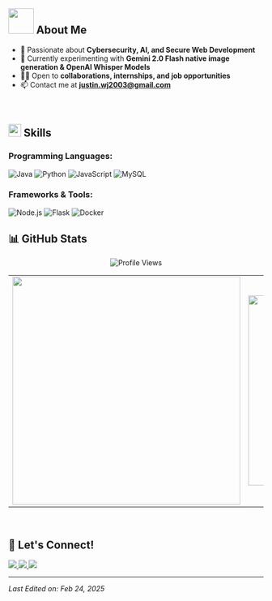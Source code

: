 
## <picture><img src="https://user-images.githubusercontent.com/74038190/212748830-4c709398-a386-4761-84d7-9e10b98fbe6e.gif" width="50px"></picture> **About Me**

- 🔐 Passionate about **Cybersecurity, AI, and Secure Web Development**  
- 🌱 Currently experimenting with **Gemini 2.0 Flash native image generation & OpenAI Whisper Models**  
- 👨‍💻 Open to **collaborations, internships, and job opportunities**  
- 📫 Contact me at **justin.wj2003@gmail.com**  
<br><br>

## <img src="https://media2.giphy.com/media/QssGEmpkyEOhBCb7e1/giphy.gif?cid=ecf05e47a0n3gi1bfqntqmob8g9aid1oyj2wr3ds3mg700bl&rid=giphy.gif" width="25"> **Skills**

### **Programming Languages:**

![Java](https://img.shields.io/badge/Java%20-%23ED8B00.svg?style=for-the-badge&logo=openjdk&logoColor=white)
![Python](https://img.shields.io/badge/Python%20-%2314354C.svg?style=for-the-badge&logo=python&logoColor=white)
![JavaScript](https://img.shields.io/badge/JavaScript%20-%23F7DF1E.svg?style=for-the-badge&logo=javascript&logoColor=black)
![MySQL](https://img.shields.io/badge/MySQL-%2300f.svg?style=for-the-badge&logo=mysql&logoColor=white)

### **Frameworks & Tools:**

![Node.js](https://img.shields.io/badge/Node.js%20-%2343853D.svg?style=for-the-badge&logo=node.js&logoColor=white)
![Flask](https://img.shields.io/badge/Flask%20-%23000.svg?style=for-the-badge&logo=flask&logoColor=white)
![Docker](https://img.shields.io/badge/Docker%20-%230db7ed.svg?style=for-the-badge&logo=docker&logoColor=white)

## 📊 **GitHub Stats**

<div align="center">
  <!-- Profile Views -->
  <p>
    <img src="https://komarev.com/ghpvc/?username=codecat1111&label=Profile%20Views&color=blue&style=for-the-badge" alt="Profile Views">
  </p>

  <table>
    <tr>
      <td>
        <img src="https://github-readme-stats.vercel.app/api?username=codecat1111&include_all_commits=true&count_private=true&show_icons=true&line_height=20&title_color=7A7ADB&icon_color=2234AE&text_color=D3D3D3&bg_color=0,000000,130F40" width="450"/>
      </td>
      <td>
        <img src="https://github-readme-stats.vercel.app/api/top-langs?username=codecat1111&show_icons=true&locale=en&layout=compact&line_height=20&title_color=7A7ADB&icon_color=2234AE&text_color=D3D3D3&bg_color=0,000000,130F40" width="375"/>
      </td>
    </tr>
  </table>

  <!-- GitHub Streak 
  <p>
    <img src="https://github-readme-streak-stats.herokuapp.com/?user=codecat1111&theme=tokyonight&hide_border=true" width="450"/>
  </p> -->

</div>


<br>

## 🤝 **Let's Connect!**

<p align="left">
<a href="https://linkedin.com/in/justin-wilson-996aab21b" target="_blank">
  <img src="https://img.shields.io/badge/LinkedIn-JustinWilson-blue?style=for-the-badge&logo=linkedin" />
</a>
<a href="mailto:justin.wj2003@gmail.com">
  <img src="https://img.shields.io/badge/Gmail-JustinWilson-red?style=for-the-badge&logo=gmail" />
</a>
<a href="https://x.com/JustinW45940958" target="_blank">
  <img src="https://img.shields.io/badge/X-@JustinWilson-black?style=for-the-badge&logo=x&logoColor=white" />
</a>
</p>



---

_Last Edited on: Feb 24, 2025_
